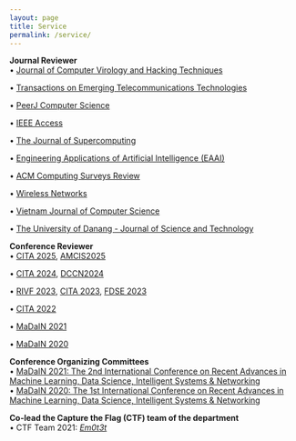 ```yaml
---
layout: page
title: Service
permalink: /service/
---
```

**Journal Reviewer**  
• [Journal of Computer Virology and Hacking Techniques](https://link.springer.com/journal/11416)

• [Transactions on Emerging Telecommunications Technologies](https://onlinelibrary.wiley.com/journal/21613915)

• [PeerJ Computer Science](https://peerj.com/computer-science/)

• [IEEE Access](https://ieeeaccess.ieee.org/about-ieee-access/learn-more-about-ieee-access/?gad_source=1&gbraid=0AAAAApgaRM_H9sPG2NP4beNpbJdnVMtx_&gclid=CjwKCAjwn6LABhBSEiwAsNJrjhKUZSyO-96tWJF9Z2T6tCZZjH0BhfV0LMOFU5fZOqNJOBMay7VkOhoCcRAQAvD_BwE)

• [The Journal of Supercomputing](https://link.springer.com/journal/11227)

• [Engineering Applications of Artificial Intelligence (EAAI)](https://www.sciencedirect.com/journal/engineering-applications-of-artificial-intelligence)

• [ACM Computing Surveys Review](https://dl.acm.org/journal/csur)

• [Wireless Networks](https://link.springer.com/journal/11276)

• [Vietnam Journal of Computer Science](https://www.worldscientific.com/worldscinet/vjcs?srsltid=AfmBOoqbyUDbGYzJmlj-CtXmEjcfwUIzGNa99rrG6yKR3mVcvTB7spu6)  

• [The University of Danang - Journal of Science and Technology](http://ict.jst.udn.vn/index.php/jst)  

**Conference Reviewer**  
• [CITA 2025](https://cita.vku.udn.vn/), [AMCIS2025](https://amcis2025.aisconferences.org/)

• [CITA 2024](https://cita.vku.udn.vn/), [DCCN2024](https://dccn.ru/)

• [RIVF 2023](https://edas.info/web/rivf23/index.html), [CITA 2023](https://cita.vku.udn.vn/), [FDSE 2023](https://thefdse.org/)

• [CITA 2022]((https://cita.vku.udn.vn/))

• [MaDaIN 2021](http://wikicfp.com/cfp/servlet/event.showcfp?eventid=145741)

• [MaDaIN 2020](http://www.wikicfp.com/cfp/servlet/event.showcfp?eventid=111971&copyownerid=164832)  

**Conference Organizing Committees**  
• [MaDaIN 2021: The 2nd International Conference on Recent Advances in Machine Learning, Data Science, Intelligent Systems & Networking](http://wikicfp.com/cfp/servlet/event.showcfp?eventid=145741)  
• [MaDaIN 2020: The 1st International Conference on Recent Advances in Machine Learning, Data Science, Intelligent Systems & Networking](http://www.wikicfp.com/cfp/servlet/event.showcfp?eventid=111971&copyownerid=164832)  

**Co-lead the Capture the Flag (CTF) team of the department**  
• CTF Team 2021: [_Em0t3t_](https://ctftime.org/team/141776)
